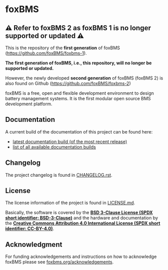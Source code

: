 # foxBMS

## ⚠️ Refer to foxBMS 2 as foxBMS 1 is no longer supported or updated ⚠️

This is the repository of the **first generation** of foxBMS
(<https://github.com/foxBMS/foxbms-1>).

**The first generation of foxBMS, i.e., this repository, will no longer be
supported or updated.**

However, the newly developed **second generation** of foxBMS (foxBMS 2) is also
found on Github (<https://github.com/foxBMS/foxbms-2>)

foxBMS is a free, open and flexible development environment to design battery
management systems. It is the first modular open source BMS development
platform.

## Documentation

A current build of the documentation of this project can be found
here:
- [latest documentation build (of the most recent release)](https://iisb-foxbms.iisb.fraunhofer.de/foxbms/gen1/docs/html/latest/)
- [list of all available documentation builds](https://iisb-foxbms.iisb.fraunhofer.de/foxbms/gen1/docs/html/)

## Changelog

The project changelog is found in
[CHANGELOG.rst](./CHANGELOG.rst).

## License

The license information of the project is found in [LICENSE.md](./LICENSE.md).

Basically, the software is covered by the
[**BSD 3-Clause License (SPDX short identifier: BSD-3-Clause)**](https://opensource.org/licenses/BSD-3-Clause)
and the hardware and documentation by the
[**Creative Commons Attribution 4.0 International License (SPDX short identifier: CC-BY-4.0)**](https://creativecommons.org/licenses/by/4.0/legalcode).

## Acknowledgment

For funding acknowledgements and instructions on how to acknowledge foxBMS
please see [foxbms.org/acknowledgements](https://foxbms.org/acknowledgements/).
